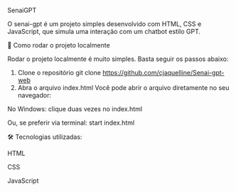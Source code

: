 SenaiGPT


O senai-gpt é um projeto simples desenvolvido com HTML, CSS e JavaScript, que simula uma interação com um chatbot estilo GPT.

🚀 Como rodar o projeto localmente

Rodar o projeto localmente é muito simples. Basta seguir os passos abaixo:

1. Clone o repositório
git clone https://github.com/cjaquelline/Senai-gpt-web
2. Abra o arquivo index.html
Você pode abrir o arquivo diretamente no seu navegador:

No Windows: clique duas vezes no index.html

Ou, se preferir via terminal:
start index.html

🛠️ Tecnologias utilizadas:

HTML

CSS

JavaScript


